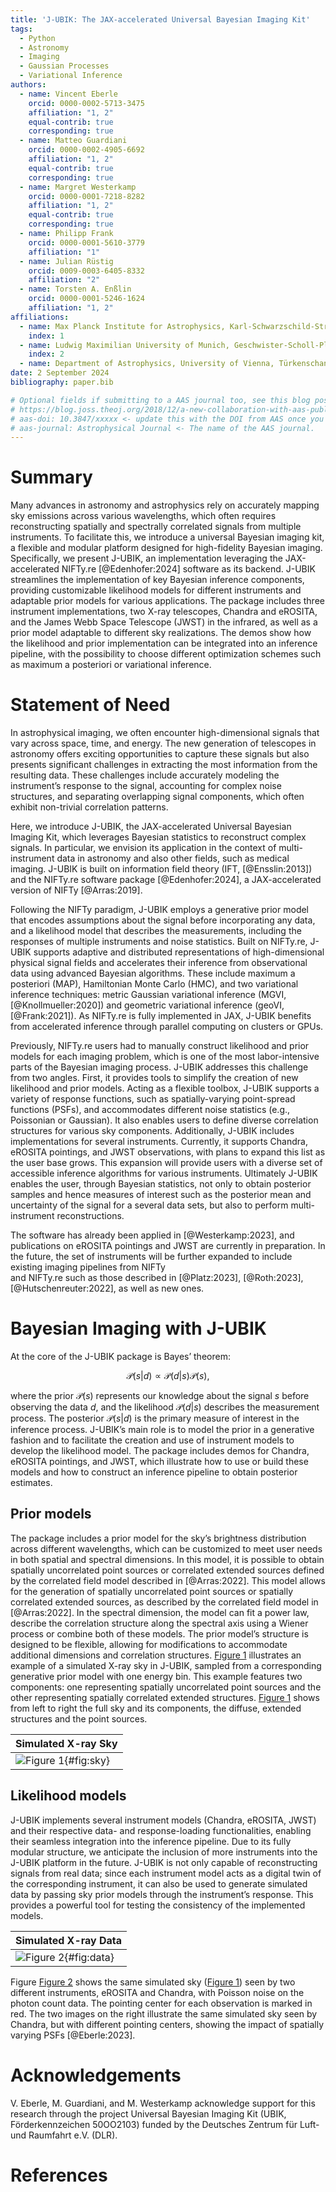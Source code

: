 ```yaml
---
title: 'J-UBIK: The JAX-accelerated Universal Bayesian Imaging Kit'
tags:
  - Python
  - Astronomy
  - Imaging
  - Gaussian Processes
  - Variational Inference
authors:
  - name: Vincent Eberle
    orcid: 0000-0002-5713-3475
    affiliation: "1, 2"
    equal-contrib: true
    corresponding: true
  - name: Matteo Guardiani
    orcid: 0000-0002-4905-6692
    affiliation: "1, 2"
    equal-contrib: true
    corresponding: true
  - name: Margret Westerkamp
    orcid: 0000-0001-7218-8282
    affiliation: "1, 2"
    equal-contrib: true
    corresponding: true
  - name: Philipp Frank
    orcid: 0000-0001-5610-3779
    affiliation: "1"
  - name: Julian Rüstig
    orcid: 0009-0003-6405-8332
    affiliation: "2"
  - name: Torsten A. Enßlin
    orcid: 0000-0001-5246-1624
    affiliation: "1, 2"
affiliations:
  - name: Max Planck Institute for Astrophysics, Karl-Schwarzschild-Straße 1, 85748 Garching bei München, Germany
    index: 1
  - name: Ludwig Maximilian University of Munich, Geschwister-Scholl-Platz 1, 80539 München, Germany
    index: 2
  - name: Department of Astrophysics, University of Vienna, Türkenschanzstraße 17, A-1180 Vienna, Austria
date: 2 September 2024
bibliography: paper.bib

# Optional fields if submitting to a AAS journal too, see this blog post:
# https://blog.joss.theoj.org/2018/12/a-new-collaboration-with-aas-publishing
# aas-doi: 10.3847/xxxxx <- update this with the DOI from AAS once you know it.
# aas-journal: Astrophysical Journal <- The name of the AAS journal.
---
```


# Summary
Many advances in astronomy and astrophysics rely on accurately mapping sky emissions across various
wavelengths, which often requires reconstructing spatially and spectrally correlated signals from multiple
instruments. To facilitate this, we introduce a universal Bayesian imaging kit, a flexible and 
modular platform designed for high-fidelity Bayesian imaging. Specifically, we present J-UBIK, an 
implementation leveraging the JAX-accelerated NIFTy.re [@Edenhofer:2024] software as its backend.
J-UBIK streamlines the implementation of key Bayesian inference components, providing customizable 
likelihood models for different instruments and adaptable prior models for various applications.
The package includes three instrument implementations, two X-ray telescopes, Chandra and eROSITA,
and the James Webb Space Telescope (JWST) in the infrared,
as well as a prior model adaptable to different sky realizations. The demos show how the likelihood 
and prior implementation can be integrated into an inference pipeline, with the possibility to
choose different optimization schemes such as maximum a posteriori or variational inference.

# Statement of Need
In astrophysical imaging, we often encounter high-dimensional signals that vary across space, time, and energy. 
The new generation of telescopes in astronomy offers exciting opportunities to capture these signals
but also presents 
significant challenges in extracting the most information from the resulting data. 
These challenges include accurately modeling the instrument’s response to the signal, 
accounting for complex noise structures, and separating overlapping signal components, 
which often exhibit non-trivial correlation patterns.

Here, we introduce J-UBIK, the JAX-accelerated Universal Bayesian Imaging Kit, which leverages 
Bayesian statistics to reconstruct complex signals. In particular, we envision its application in the context of
multi-instrument data in astronomy and also other fields,
such as medical imaging. 
J-UBIK is built on information field theory (IFT, [@Ensslin:2013]) and the NIFTy.re software package
[@Edenhofer:2024], 
a JAX-accelerated version of NIFTy [@Arras:2019]. 

Following the NIFTy paradigm, J-UBIK employs a generative prior model that encodes assumptions 
about the signal before incorporating any data, and a likelihood model that describes the measurements, 
including the responses of multiple instruments and noise statistics.
Built on NIFTy.re, J-UBIK supports adaptive and distributed representations of high-dimensional
physical signal fields and 
accelerates their inference from observational data using advanced Bayesian algorithms. 
These include maximum a posteriori (MAP), Hamiltonian Monte Carlo (HMC), and two variational
inference techniques: 
metric Gaussian variational inference (MGVI, [@Knollmueller:2020]) and geometric variational
inference (geoVI, [@Frank:2021]). 
As NIFTy.re is fully implemented in JAX, J-UBIK benefits from accelerated inference through
parallel computing on clusters or GPUs.

Previously, NIFTy.re users had to manually construct likelihood and prior models for each 
imaging problem, 
which is one of the most labor-intensive parts of the Bayesian imaging process. 
J-UBIK addresses this challenge from two angles. First, it provides tools to simplify the creation 
of new likelihood and prior models. Acting as a flexible toolbox, J-UBIK supports a variety of response 
functions, such as spatially-varying point-spread functions (PSFs), and accommodates different 
noise statistics (e.g., Poissonian or Gaussian). It also enables users to define diverse 
correlation structures for various sky components.
Additionally, J-UBIK includes implementations for several instruments. 
Currently, it supports Chandra, eROSITA pointings, and JWST observations, 
with plans to expand this list as the user base grows. 
This expansion will provide users with a diverse set of accessible inference algorithms for various
instruments. Ultimately J-UBIK enables the user, through Bayesian
statistics, not only to obtain posterior samples and hence measures of interest such as the
posterior mean and uncertainty of the signal for a several data sets, but also to
perform multi-instrument reconstructions.

The software has already been applied in [@Westerkamp:2023], and publications
on eROSITA pointings and JWST are currently in preparation. In the future, the set of 
instruments will be further expanded to include existing imaging pipelines from NIFTy  
and NIFTy.re such as those described in [@Platz:2023], [@Roth:2023], [@Hutschenreuter:2022],
as well as new ones.

# Bayesian Imaging with J-UBIK
At the core of the J-UBIK package is Bayes’ theorem:

$$ \mathcal{P}(s|d) \propto \mathcal{P}(d|s) \mathcal{P}(s), $$

where the prior $\mathcal{P}(s)$ represents our knowledge about the signal $s$ before 
observing the data $d$, and the likelihood $\mathcal{P}(d|s)$ describes the measurement process. 
The posterior $\mathcal{P}(s|d)$ is the primary measure 
of interest in the inference process.
J-UBIK’s main role is to model the prior in a generative fashion and to facilitate 
the creation and use of instrument models to develop the likelihood model. 
The package includes demos for Chandra, eROSITA pointings, and JWST, which illustrate 
how to use or build these models and how to construct an inference pipeline to obtain 
posterior estimates.

## Prior models
The package includes a prior model for the sky’s brightness distribution across different wavelengths, 
which can be customized to meet user needs in both spatial and spectral dimensions. 
In this model, it is possible to obtain spatially uncorrelated
point sources or correlated extended sources defined by the correlated field model
described in [@Arras:2022]. This model allows for the generation of spatially 
uncorrelated point sources or spatially correlated extended sources, as described 
by the correlated field model in [@Arras:2022]. In the spectral dimension, the model can fit 
a power law, describe the correlation structure along the spectral axis using a Wiener process or 
combine both of these models.
The prior model’s structure is designed to be flexible, allowing for modifications to accommodate 
additional dimensions and correlation structures. [Figure 1](#fig:sky) illustrates an example of 
a simulated X-ray sky in J-UBIK, 
sampled from a corresponding generative prior model with one energy bin.
This example features two components: 
one representing spatially uncorrelated point sources and the other representing spatially 
correlated extended structures. [Figure 1](#fig:sky) shows from left to right the full sky and its
components, the diffuse, extended structures and the point sources.
                                        
| Simulated X-ray Sky                       |
|-------------------------------------------|
| ![Figure 1](simulated_sky.png){#fig:sky}  |

## Likelihood models
J-UBIK implements several instrument models (Chandra, eROSITA, JWST) and their respective data-
and response-loading
functionalities, enabling their seamless integration into the inference pipeline. Due to its fully
modular structure,
we anticipate the inclusion of more instruments into the J-UBIK platform in the future. J-UBIK
is not only capable of 
reconstructing signals from real data; since each instrument model acts as a digital twin of 
the corresponding 
instrument, it can also be used to generate simulated data by passing sky prior models through
the instrument’s
response. This provides a powerful tool for testing the consistency of the implemented models.
                                        
| Simulated X-ray Data                       |
|--------------------------------------------|
| ![Figure 2](simulated_data.png){#fig:data} |

Figure [Figure 2](#fig:data) shows the same simulated sky 
([Figure 1](#fig:sky)) seen by two different instruments, eROSITA and Chandra, 
with Poisson noise on the photon count data. The pointing center for each observation is marked
in red. The two images on the right illustrate the same simulated sky seen by Chandra, but with
different pointing centers, showing the impact of spatially varying PSFs [@Eberle:2023]. 

# Acknowledgements
V. Eberle, M. Guardiani, and M. Westerkamp acknowledge support for this research through
the project Universal Bayesian Imaging Kit (UBIK, Förderkennzeichen 50OO2103) funded
by the Deutsches Zentrum für Luft- und Raumfahrt e.V. (DLR). 

# References

